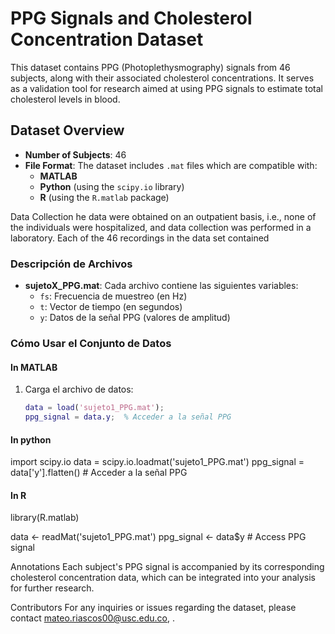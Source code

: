 # PPG Signals and Cholesterol Concentration Dataset

This dataset contains PPG (Photoplethysmography) signals from 46 subjects, along with their associated cholesterol concentrations. It serves as a validation tool for research aimed at using PPG signals to estimate total cholesterol levels in blood.

## Dataset Overview

- **Number of Subjects**: 46
- **File Format**: The dataset includes `.mat` files which are compatible with:
  - **MATLAB**
  - **Python** (using the `scipy.io` library)
  - **R** (using the `R.matlab` package)

Data Collection
he data were obtained on an outpatient basis, i.e., none of the individuals were hospitalized, and data collection was performed in a laboratory. Each of the 46 recordings in the data set contained 

### Descripción de Archivos
- **sujetoX_PPG.mat**: Cada archivo contiene las siguientes variables:
  - `fs`: Frecuencia de muestreo (en Hz)
  - `t`: Vector de tiempo (en segundos)
  - `y`: Datos de la señal PPG (valores de amplitud)

### Cómo Usar el Conjunto de Datos

#### In MATLAB
1. Carga el archivo de datos:
   ```matlab
   data = load('sujeto1_PPG.mat');
   ppg_signal = data.y;  % Acceder a la señal PPG
   
#### In python
import scipy.io
data = scipy.io.loadmat('sujeto1_PPG.mat')
ppg_signal = data['y'].flatten()  # Acceder a la señal PPG

#### In R
library(R.matlab)

data <- readMat('sujeto1_PPG.mat')
ppg_signal <- data$y  # Access PPG signal

Annotations
Each subject's PPG signal is accompanied by its corresponding cholesterol concentration data, which can be integrated into your analysis for further research.

Contributors
For any inquiries or issues regarding the dataset, please contact mateo.riascos00@usc.edu.co, .

